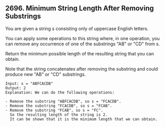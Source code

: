 ## 2696. Minimum String Length After Removing Substrings

You are given a string s consisting only of uppercase English letters.

You can apply some operations to this string where, in one operation, you can remove any occurrence of one of the substrings "AB" or "CD" from s.

Return the minimum possible length of the resulting string that you can obtain.

Note that the string concatenates after removing the substring and could produce new "AB" or "CD" substrings.

```
Input: s = "ABFCACDB"
Output: 2
Explanation: We can do the following operations:

- Remove the substring "ABFCACDB", so s = "FCACDB".
- Remove the substring "FCACDB", so s = "FCAB".
- Remove the substring "FCAB", so s = "FC".
  So the resulting length of the string is 2.
  It can be shown that it is the minimum length that we can obtain.
```
